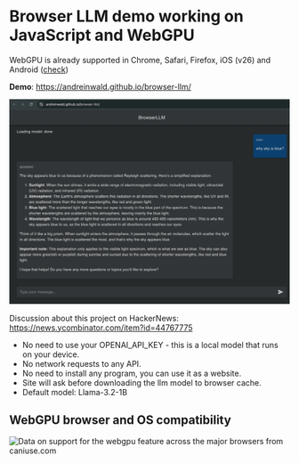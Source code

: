 # Browser LLM demo working on JavaScript and WebGPU

WebGPU is already supported in Chrome, Safari, Firefox, iOS (v26) and Android ([check](https://webgpureport.org))

**Demo**: https://andreinwald.github.io/browser-llm/

![Screenshot](./screenshot.png)

Discussion about this project on HackerNews: https://news.ycombinator.com/item?id=44767775

- No need to use your OPENAI_API_KEY - this is a local model that runs on your device.
- No network requests to any API.
- No need to install any program, you can use it as a website.
- Site will ask before downloading the llm model to browser cache.
- Default model: Llama-3.2-1B

## WebGPU browser and OS compatibility
<picture>
  <source type="image/webp" srcset="https://caniuse.bitsofco.de/image/webgpu.webp">
  <source type="image/png" srcset="https://caniuse.bitsofco.de/image/webgpu.png">
  <img src="https://caniuse.bitsofco.de/image/webgpu.jpg" alt="Data on support for the webgpu feature across the major browsers from caniuse.com">
</picture>
